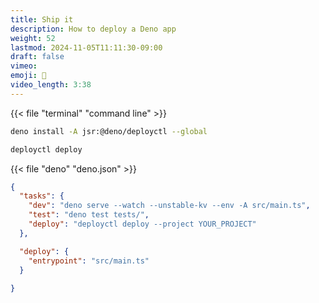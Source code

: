 ```yaml
---
title: Ship it
description: How to deploy a Deno app
weight: 52
lastmod: 2024-11-05T11:11:30-09:00
draft: false
vimeo: 
emoji: 🚀
video_length: 3:38
---
```



{{< file "terminal" "command line" >}}
```bash
deno install -A jsr:@deno/deployctl --global

deployctl deploy
```

{{< file "deno" "deno.json" >}}
```json
{
  "tasks": {
    "dev": "deno serve --watch --unstable-kv --env -A src/main.ts",
    "test": "deno test tests/",
    "deploy": "deployctl deploy --project YOUR_PROJECT"
  },

  "deploy": {
    "entrypoint": "src/main.ts"
  }
  
}
```